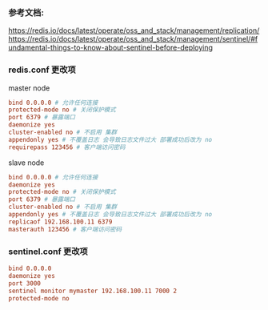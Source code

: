 ### 参考文档:
https://redis.io/docs/latest/operate/oss_and_stack/management/replication/
https://redis.io/docs/latest/operate/oss_and_stack/management/sentinel/#fundamental-things-to-know-about-sentinel-before-deploying
### redis.conf 更改项

master node
```conf
bind 0.0.0.0 # 允许任何连接
protected-mode no # 关闭保护模式
port 6379 # 暴露端口
daemonize yes
cluster-enabled no # 不启用 集群
appendonly yes # 不覆盖日志 会导致日志文件过大 部署成功后改为 no
requirepass 123456 # 客户端访问密码
```

slave node
```conf
bind 0.0.0.0 # 允许任何连接
daemonize yes
protected-mode no # 关闭保护模式
port 6379 # 暴露端口
cluster-enabled no # 不启用 集群
appendonly yes # 不覆盖日志 会导致日志文件过大 部署成功后改为 no
replicaof 192.168.100.11 6379
masterauth 123456 # 客户端访问密码
```

### sentinel.conf 更改项

```conf
bind 0.0.0.0
daemonize yes
port 3000
sentinel monitor mymaster 192.168.100.11 7000 2
protected-mode no
```
